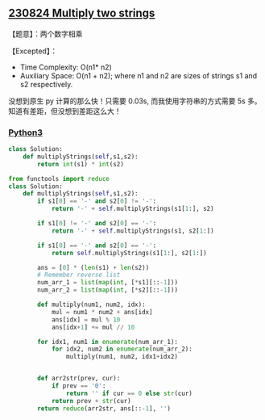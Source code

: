 ## [230824 Multiply two strings](https://practice.geeksforgeeks.org/problems/multiply-two-strings/1)

【题意】：两个数字相乘

【Excepted】：
- Time Complexity: O(n1* n2)
- Auxiliary Space: O(n1 + n2); where n1 and n2 are sizes of strings s1 and s2 respectively.

没想到原生 py 计算的那么快！只需要 0.03s, 而我使用字符串的方式需要 5s 多。
知道有差距，但没想到差距这么大！

### [Python3](https://discuss.geeksforgeeks.org/comment/82b95b0351b29a35c23b6f270a7e95af)

```py
class Solution:
    def multiplyStrings(self,s1,s2):
        return int(s1) * int(s2)
```

```py
from functools import reduce
class Solution:
    def multiplyStrings(self,s1,s2):
        if s1[0] == '-' and s2[0] != '-':
            return '-' + self.multiplyStrings(s1[1:], s2)

        if s1[0] != '-' and s2[0] == '-':
            return '-' + self.multiplyStrings(s1, s2[1:])

        if s1[0] == '-' and s2[0] == '-':
            return self.multiplyStrings(s1[1:], s2[1:])

        ans = [0] * (len(s1) + len(s2))
        # Remember reverse list
        num_arr_1 = list(map(int, [*s1][::-1]))
        num_arr_2 = list(map(int, [*s2][::-1]))

        def multiply(num1, num2, idx):
            mul = num1 * num2 + ans[idx]
            ans[idx] = mul % 10
            ans[idx+1] += mul // 10

        for idx1, num1 in enumerate(num_arr_1):
            for idx2, num2 in enumerate(num_arr_2):
                multiply(num1, num2, idx1+idx2)


        def arr2str(prev, cur):
            if prev == '0':
                return '' if cur == 0 else str(cur)
            return prev + str(cur)
        return reduce(arr2str, ans[::-1], '')
```